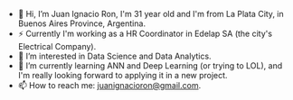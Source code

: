 - 👋 Hi, I’m Juan Ignacio Ron, I'm 31 year old and I'm from La Plata City, in Buenos Aires Province, Argentina.
- ⚡ Currently I'm working as a HR Coordinator in Edelap SA (the city's Electrical Company).
- 👀 I’m interested in Data Science and Data Analytics.
- 🌱 I’m currently learning ANN and Deep Learning (or trying to LOL), and I'm really looking forward to applying it in a new project.
- 📫 How to reach me: juanignacioron@gmail.com.

<!---
JI-RON/JI-RON is a ✨ special ✨ repository because its `README.md` (this file) appears on your GitHub profile.
You can click the Preview link to take a look at your changes.
--->
